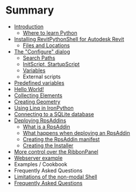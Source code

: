 # Summary

* [Introduction](README.md)
   * [Where to learn Python](where_to_learn_python.md)
* [Installing RevitPythonShell for Autodesk Revit](installing_revitpythonshell_for_autodesk_revit/README.md)
   * [Files and Locations](installing_revitpythonshell_for_autodesk_revit/files_and_locations.md)
* [The "Configure" dialog](the_configure_dialog/README.md)
   * [Search Paths](the_configure_dialog/search_paths.md)
   * [InitScript, StartupScript](the_configure_dialog/initscript,_startupscript.md)
   * [Variables](variables.md)
   * External scripts
* [Predefined variables](predefined_variables/README.md)
* [Hello World!](hello_world/README.md)
* [Collecting Elements](collecting_elements/README.md)
* [Creating Geometry](creating_geometry/README.md)
* [Using Linq in IronPython](using_linq_in_ironpython/README.md)
* [Connecting to a SQLite database](connecting_to_a_sqlite_database/README.md)
* [Deploying RpsAddins](deploying_rpsaddins/README.md)
   * [What is a RpsAddin](deploying_rpsaddins/what_is_a_rpsaddin.md)
   * [What happens when deploying an RpsAddin](deploying_rpsaddins/what_happens_when_deploying_an_rpsaddin.md)
   * [Creating the RpsAddin manifest](deploying_rpsaddins/creating_the_rpsaddin_manifest.md)
   * [Creating the Installer](deploying_rpsaddins/creating_the_installer.md)
* [More control over the RibbonPanel](more_control_over_the_ribbonpanel.md)
* [Webserver example](webserver_example/README.md)
* Examples / Cookbook
* Frequently Asked Questions
* [Limitations of the non-modal Shell](limitations_of_the_non-modal_shell/README.md)
* [Frequently Asked Questions](frequently_asked_questions/README.md)

